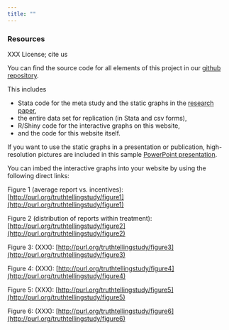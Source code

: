```yaml
---
title: ""
---
```



### Resources

XXX License; cite us

You can find the source code for all elements of this project in our [github repository](https://github.com/truthtellingstudy).

This includes 
* Stata code for the meta study and the static graphs in the [research paper](http://ftp.iza.org/dp10188.pdf),
* the entire data set for replication (in Stata and csv forms),
* R/Shiny code for the interactive graphs on this website, 
* and the code for this website itself.

If you want to use the static graphs in a presentation or publication, high-resolution pictures are included in this sample [PowerPoint presentation](XXX).

You can imbed the interactive graphs into your website by using the following direct links:

Figure 1 (average report vs. incentives): [http://purl.org/truthtellingstudy/figure1](http://purl.org/truthtellingstudy/figure1)

Figure 2 (distribution of reports within treatment): [http://purl.org/truthtellingstudy/figure2](http://purl.org/truthtellingstudy/figure2)

Figure 3: (XXX): [http://purl.org/truthtellingstudy/figure3](http://purl.org/truthtellingstudy/figure3)

Figure 4: (XXX): [http://purl.org/truthtellingstudy/figure4](http://purl.org/truthtellingstudy/figure4)

Figure 5: (XXX): [http://purl.org/truthtellingstudy/figure5](http://purl.org/truthtellingstudy/figure5)

Figure 6: (XXX): [http://purl.org/truthtellingstudy/figure6](http://purl.org/truthtellingstudy/figure6)


